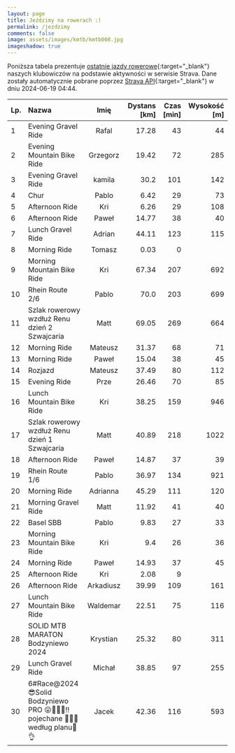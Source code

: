 ```yaml
---
layout: page
title: Jeździmy na rowerach :)
permalink: /jezdzimy
comments: false
image: assets/images/kmtb/kmtb008.jpg
imageshadow: true
---
```


Poniższa tabela prezentuje [ostatnie jazdy rowerowe](https://www.strava.com/clubs/336381){:target="_blank"} naszych klubowiczów na podstawie aktywności w serwisie Strava. Dane zostały automatycznie pobrane poprzez [Strava API](https://developers.strava.com/docs/reference/#api-Clubs-getClubActivitiesById){:target="_blank"} w dniu 2024-06-19 04:44.

Lp. | Nazwa | Imię | Dystans [km] | Czas [min] | Wysokość [m]
:--- | :--- | :---: | ---: | ---: | ---:
1|Evening Gravel Ride|Rafal|17.28|43|44
2|Evening Mountain Bike Ride|Grzegorz|19.42|72|285
3|Evening Gravel Ride|kamila|30.2|101|142
4|Chur|Pablo|6.42|29|73
5|Afternoon Ride|Kri|6.26|29|108
6|Afternoon Ride|Paweł|14.77|38|40
7|Lunch Gravel Ride|Adrian|44.11|123|115
8|Morning Ride|Tomasz|0.03|0|
9|Morning Mountain Bike Ride|Kri|67.34|207|692
10|Rhein Route 2/6|Pablo|70.0|203|699
11|Szlak rowerowy wzdłuż Renu dzień 2 Szwajcaria|Matt|69.05|269|664
12|Morning Ride|Mateusz|31.37|68|71
13|Morning Ride|Paweł|15.04|38|45
14|Rozjazd|Mateusz|37.49|80|112
15|Evening Ride|Prze|26.46|70|85
16|Lunch Mountain Bike Ride|Kri|38.25|159|946
17|Szlak rowerowy wzdłuż Renu dzień 1 Szwajcaria|Matt|40.89|218|1022
18|Afternoon Ride|Paweł|14.87|37|39
19|Rhein Route 1/6|Pablo|36.97|134|921
20|Morning Ride|Adrianna|45.29|111|120
21|Morning Gravel Ride|Matt|11.92|41|40
22|Basel SBB|Pablo|9.83|27|33
23|Morning Mountain Bike Ride|Kri|9.4|26|36
24|Morning Ride|Paweł|14.93|37|45
25|Afternoon Ride|Kri|2.08|9|
26|Afternoon Ride|Arkadiusz|39.99|109|161
27|Lunch Mountain Bike Ride|Waldemar|22.51|75|116
28|SOLID MTB MARATON Bodzyniewo 2024|Krystian|25.32|80|311
29|Lunch Gravel Ride|Michał|38.85|97|255
30|6#Race@2024😎Solid Bodzyniewo PRO 😛🚴‍♂️🔥‼️pojechane 💚💚💚według planu💪👌|Jacek|42.36|116|593
